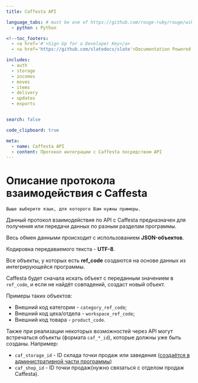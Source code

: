 ```yaml
---
title: Caffesta API

language_tabs: # must be one of https://github.com/rouge-ruby/rouge/wiki/List-of-supported-languages-and-lexers
  - python : Python

<!--toc_footers:
  - <a href='#'>Sign Up for a Developer Key</a>
  - <a href='https://github.com/slatedocs/slate'>Documentation Powered by Slate</a>-->

includes:
  - auth
  - storage
  - incomes
  - moves
  - items
  - delivery
  - updates
  - exports


search: false

code_clipboard: true

meta:
  - name: Caffesta API
  - content: Протокол интеграции с Caffesta посредством API
---
```


# Описание протокола взаимодействия с Caffesta

```text
Выше выберите язык, для которого Вам нужны примеры.
```

Данный протокол взаимодействия по API с Caffesta предназначен для получения или передачи данных по разным разделам
программы.

Весь обмен данными происходит с использованием **JSON-объектов**.

Кодировка передаваемого текста - **UTF-8**.

<aside class="warning">
Все объекты, у которых есть <b>ref_code</b> создаются на основе данных из интегрирующейся программы. 
</aside>

Caffesta будет сначала искать объект с переданным значением в `ref_code`, и если не найдёт совпадений, создаст новый
объект.

Примеры таких объектов:

* Внешний код категории - `category_ref_code`;
* Внешний код цеха/отдела - `workspace_ref_code`;
* Внешний код товара - `product_code`.

Также при реализации некоторых возможностей через API могут встречаться объекты (формата `caf_*_id`), которые должны уже
быть созданы. Например:

* `caf_storage_id` - ID склада точки продаж или
  заведения ([создаётся в административной части программы]("https://caffesta.com/ru/help/41"))
* `caf_shop_id` - ID точки продаж(нужно связаться с отделом продаж Caffesta).






